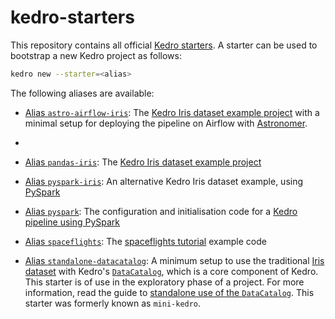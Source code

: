 # kedro-starters

This repository contains all official [Kedro starters](https://kedro.readthedocs.io/en/stable/02_get_started/06_starters.html). A starter can be used to bootstrap a new Kedro project as follows:

```bash
kedro new --starter=<alias>
```

The following aliases are available:

* [Alias `astro-airflow-iris`](astro-airflow-iris): The [Kedro Iris dataset example project](https://kedro.readthedocs.io/en/stable/02_get_started/05_example_project.html) with a minimal setup for deploying the pipeline on Airflow with [Astronomer](https://www.astronomer.io/).
* 
* [Alias `pandas-iris`](pandas-iris): The [Kedro Iris dataset example project](https://kedro.readthedocs.io/en/stable/02_get_started/05_example_project.html)

* [Alias `pyspark-iris`](pyspark-iris): An alternative Kedro Iris dataset example, using [PySpark](https://kedro.readthedocs.io/en/stable/11_tools_integration/01_pyspark.html)

* [Alias `pyspark`](pyspark): The configuration and initialisation code for a [Kedro pipeline using PySpark](https://kedro.readthedocs.io/en/stable/11_tools_integration/01_pyspark.html)

* [Alias `spaceflights`](spaceflights): The [spaceflights tutorial](https://kedro.readthedocs.io/en/stable/03_tutorial/01_spaceflights_tutorial.html) example code

* [Alias `standalone-datacatalog`](standalone-datacatalog): A minimum setup to use the traditional [Iris dataset](https://www.kaggle.com/uciml/iris) with Kedro's [`DataCatalog`](https://kedro.readthedocs.io/en/stable/05_data/01_data_catalog.html), which is a core component of Kedro. This starter is of use in the exploratory phase of a project. For more information, read the guide to [standalone use of the `DataCatalog`](https://kedro.readthedocs.io/en/stable//02_get_started/07_standalone_use_of_datacatalog.html). This starter was formerly known as `mini-kedro`.